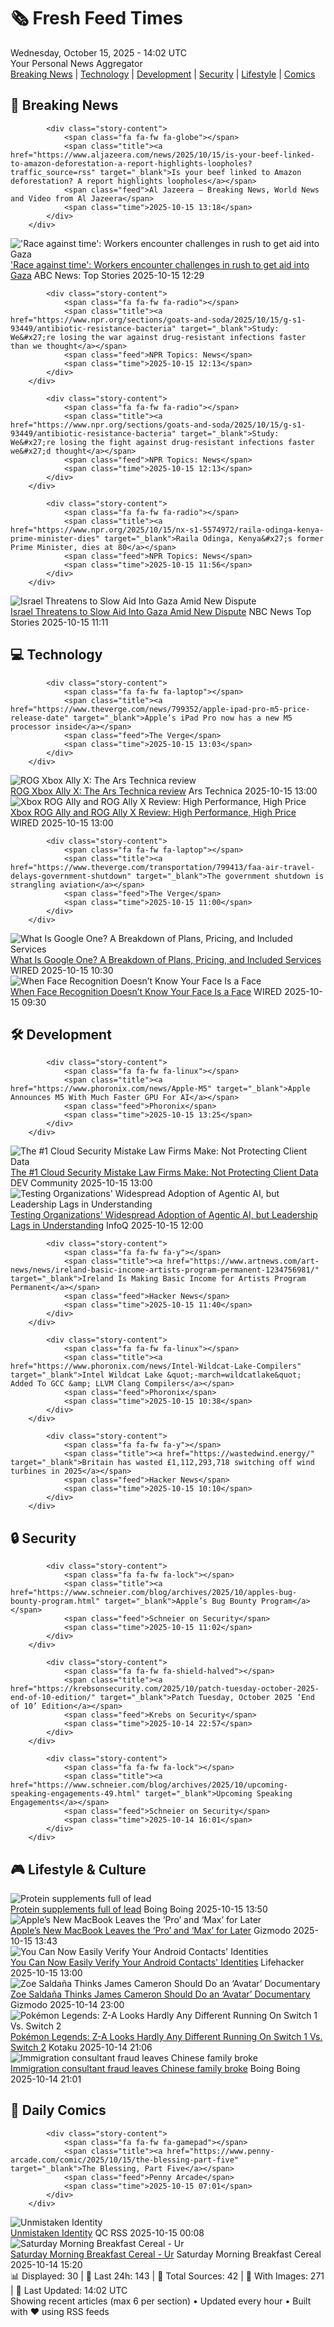 <!-- Processing 54 RSS feeds at 2025-10-15 14:01:49 UTC -->
<!-- Processing: XKCD -->
<!-- Processing: Penny Arcade -->
<!-- Processing: Garfield -->
<!-- Processing: Cyanide & Happiness -->
<!-- Processing: Girl Genius -->
<!-- Processing: CNN Breaking News -->
<!-- Processing: BBC World News -->
<!-- Processing: BBC Breaking News -->
<!-- Processing: Al Jazeera Breaking News -->
<!-- Processing: NPR News -->
<!-- Processing: CBC News -->
<!-- Error processing https://rss.cbc.ca/lineup/topstories.xml: The read operation timed out -->
<!-- Processing: Reuters Top News -->
<!-- Processing: Reuters World News -->
<!-- Processing: ABC News Breaking -->
<!-- Processing: NBC News Breaking -->
<!-- Processing: Lobsters Python -->
<!-- Processing: StackOverflow Blog -->
<!-- Processing: Phoronix Linux News -->
<!-- Processing: It's FOSS -->
<!-- Processing: DistroWatch -->
<!-- Processing: Linux.com -->
<!-- Processing: Red Hat Blog -->
<!-- Processing: Ubuntu Blog -->
<!-- Processing: GitLab Blog -->
<!-- Processing: Martin Fowler -->
<!-- Processing: Coding Horror -->
<!-- Processing: Lifehacker -->
<!-- Processing: Gizmodo -->
<!-- Processing: Boing Boing -->
<!-- Processing: Schneier on Security -->
<!-- Generated 8 new posts out of 30 feeds processed -->
<div class="newspaper-header">
    <h1 class="newspaper-title">🗞️ Fresh Feed Times</h1>
    <div class="newspaper-date">Wednesday, October 15, 2025 - 14:02 UTC</div>
    <div class="newspaper-subtitle">Your Personal News Aggregator</div>
</div>

<div class="newspaper-nav">
    <a href="#breaking">Breaking News</a> |
    <a href="#tech">Technology</a> |
    <a href="#dev">Development</a> |
    <a href="#security">Security</a> |
    <a href="#lifestyle">Lifestyle</a> |
    <a href="#webcomics">Comics</a>
</div>

<div class="news-section breaking-news" id="breaking">
<h2 class="section-header">🚨 Breaking News</h2>
<div class="stories-container">
<div class="story">
            
            <div class="story-content">
                <span class="fa fa-fw fa-globe"></span>
                <span class="title"><a href="https://www.aljazeera.com/news/2025/10/15/is-your-beef-linked-to-amazon-deforestation-a-report-highlights-loopholes?traffic_source=rss" target="_blank">Is your beef linked to Amazon deforestation? A report highlights loopholes</a></span>
                <span class="feed">Al Jazeera – Breaking News, World News and Video from Al Jazeera</span>
                <span class="time">2025-10-15 13:18</span>
            </div>
        </div>
<div class="story">
            <img src="https://s.abcnews.com/images/International/israel-gaza-1-rt-gmh-251014_1760448196699_hpMain_4x3t_384.jpg" alt="&#x27;Race against time&#x27;: Workers encounter challenges in rush to get aid into Gaza" class="story-image" loading="lazy" onerror="this.style.display='none'">
            <div class="story-content">
                <span class="fa fa-fw fa-tv"></span>
                <span class="title"><a href="https://abcnews.go.com/Health/humanitarian-workers-detail-challenges-aid-gaza-despite-ceasefire/story?id=126524019" target="_blank">&#x27;Race against time&#x27;: Workers encounter challenges in rush to get aid into Gaza</a></span>
                <span class="feed">ABC News: Top Stories</span>
                <span class="time">2025-10-15 12:29</span>
            </div>
        </div>
<div class="story">
            
            <div class="story-content">
                <span class="fa fa-fw fa-radio"></span>
                <span class="title"><a href="https://www.npr.org/sections/goats-and-soda/2025/10/15/g-s1-93449/antibiotic-resistance-bacteria" target="_blank">Study: We&#x27;re losing the war against drug-resistant infections faster than we thought</a></span>
                <span class="feed">NPR Topics: News</span>
                <span class="time">2025-10-15 12:13</span>
            </div>
        </div>
<div class="story">
            
            <div class="story-content">
                <span class="fa fa-fw fa-radio"></span>
                <span class="title"><a href="https://www.npr.org/sections/goats-and-soda/2025/10/15/g-s1-93449/antibiotic-resistance-bacteria" target="_blank">Study: We&#x27;re losing the fight against drug-resistant infections faster we&#x27;d thought</a></span>
                <span class="feed">NPR Topics: News</span>
                <span class="time">2025-10-15 12:13</span>
            </div>
        </div>
<div class="story">
            
            <div class="story-content">
                <span class="fa fa-fw fa-radio"></span>
                <span class="title"><a href="https://www.npr.org/2025/10/15/nx-s1-5574972/raila-odinga-kenya-prime-minister-dies" target="_blank">Raila Odinga, Kenya&#x27;s former Prime Minister, dies at 80</a></span>
                <span class="feed">NPR Topics: News</span>
                <span class="time">2025-10-15 11:56</span>
            </div>
        </div>
<div class="story">
            <img src="https://media-cldnry.s-nbcnews.com/image/upload/t_fit_1500w/mpx/2704722219/2025_10/1760526657219_tdy_news_7a_haake_deceased_hostages_251015_1920x1080-bu2hbb.jpg" alt="Israel Threatens to Slow Aid Into Gaza Amid New Dispute" class="story-image" loading="lazy" onerror="this.style.display='none'">
            <div class="story-content">
                <span class="fa fa-fw fa-broadcast-tower"></span>
                <span class="title"><a href="https://www.today.com/video/israel-hamas-ceasefire-becomes-fragile-amid-new-dispute-249920069721" target="_blank">Israel Threatens to Slow Aid Into Gaza Amid New Dispute</a></span>
                <span class="feed">NBC News Top Stories</span>
                <span class="time">2025-10-15 11:11</span>
            </div>
        </div>
</div>
</div>
<div class="news-section tech-news" id="tech">
<h2 class="section-header">💻 Technology</h2>
<div class="stories-container">
<div class="story">
            
            <div class="story-content">
                <span class="fa fa-fw fa-laptop"></span>
                <span class="title"><a href="https://www.theverge.com/news/799352/apple-ipad-pro-m5-price-release-date" target="_blank">Apple’s iPad Pro now has a new M5 processor inside</a></span>
                <span class="feed">The Verge</span>
                <span class="time">2025-10-15 13:03</span>
            </div>
        </div>
<div class="story">
            <img src="https://cdn.arstechnica.net/wp-content/uploads/2025/10/rogpromo-500x500-1760476764.jpg" alt="ROG Xbox Ally X: The Ars Technica review" class="story-image" loading="lazy" onerror="this.style.display='none'">
            <div class="story-content">
                <span class="fa fa-fw fa-cog"></span>
                <span class="title"><a href="https://arstechnica.com/gaming/2025/10/rog-xbox-ally-x-the-ars-technica-review/" target="_blank">ROG Xbox Ally X: The Ars Technica review</a></span>
                <span class="feed">Ars Technica</span>
                <span class="time">2025-10-15 13:00</span>
            </div>
        </div>
<div class="story">
            <img src="https://media.wired.com/photos/68eec838eadc50eb0ecc7418/master/pass/Review-%20Xbox%20ROG%20Ally%20X.png" alt="Xbox ROG Ally and ROG Ally X Review: High Performance, High Price" class="story-image" loading="lazy" onerror="this.style.display='none'">
            <div class="story-content">
                <span class="fa fa-fw fa-bolt"></span>
                <span class="title"><a href="https://www.wired.com/review/review-xbox-rog-ally-and-rog-ally-x/" target="_blank">Xbox ROG Ally and ROG Ally X Review: High Performance, High Price</a></span>
                <span class="feed">WIRED</span>
                <span class="time">2025-10-15 13:00</span>
            </div>
        </div>
<div class="story">
            
            <div class="story-content">
                <span class="fa fa-fw fa-laptop"></span>
                <span class="title"><a href="https://www.theverge.com/transportation/799413/faa-air-travel-delays-government-shutdown" target="_blank">The government shutdown is strangling aviation</a></span>
                <span class="feed">The Verge</span>
                <span class="time">2025-10-15 11:00</span>
            </div>
        </div>
<div class="story">
            <img src="https://media.wired.com/photos/683a3c62eb5a59a6dd926e02/master/pass/What%20Is%20Google%20One,%20and%20Should%20You%20Subscribe__.png" alt="What Is Google One? A Breakdown of Plans, Pricing, and Included Services" class="story-image" loading="lazy" onerror="this.style.display='none'">
            <div class="story-content">
                <span class="fa fa-fw fa-bolt"></span>
                <span class="title"><a href="https://www.wired.com/story/what-is-google-one/" target="_blank">What Is Google One? A Breakdown of Plans, Pricing, and Included Services</a></span>
                <span class="feed">WIRED</span>
                <span class="time">2025-10-15 10:30</span>
            </div>
        </div>
<div class="story">
            <img src="https://media.wired.com/photos/68d2b8a6ec02cfea46385bf5/master/pass/FacialRecognition_Illo.png" alt="When Face Recognition Doesn’t Know Your Face Is a Face" class="story-image" loading="lazy" onerror="this.style.display='none'">
            <div class="story-content">
                <span class="fa fa-fw fa-bolt"></span>
                <span class="title"><a href="https://www.wired.com/story/when-face-recognition-doesnt-know-your-face-is-a-face/" target="_blank">When Face Recognition Doesn’t Know Your Face Is a Face</a></span>
                <span class="feed">WIRED</span>
                <span class="time">2025-10-15 09:30</span>
            </div>
        </div>
</div>
</div>
<div class="news-section dev-news" id="dev">
<h2 class="section-header">🛠️ Development</h2>
<div class="stories-container">
<div class="story">
            
            <div class="story-content">
                <span class="fa fa-fw fa-linux"></span>
                <span class="title"><a href="https://www.phoronix.com/news/Apple-M5" target="_blank">Apple Announces M5 With Much Faster GPU For AI</a></span>
                <span class="feed">Phoronix</span>
                <span class="time">2025-10-15 13:25</span>
            </div>
        </div>
<div class="story">
            <img src="https://media2.dev.to/dynamic/image/width=800%2Cheight=%2Cfit=scale-down%2Cgravity=auto%2Cformat=auto/https%3A%2F%2Fdev-to-uploads.s3.amazonaws.com%2Fuploads%2Farticles%2Fbi0o2jswn5d55htg2saz.jpg" alt="The #1 Cloud Security Mistake Law Firms Make: Not Protecting Client Data" class="story-image" loading="lazy" onerror="this.style.display='none'">
            <div class="story-content">
                <span class="fa fa-fw fa-code"></span>
                <span class="title"><a href="https://dev.to/heyjoshlee/the-1-cloud-security-mistake-law-firms-make-protect-client-data-3i03" target="_blank">The #1 Cloud Security Mistake Law Firms Make: Not Protecting Client Data</a></span>
                <span class="feed">DEV Community</span>
                <span class="time">2025-10-15 13:00</span>
            </div>
        </div>
<div class="story">
            <img src="https://res.infoq.com/news/2025/10/agentic-ai-adoption-leadership/en/headerimage/generatedHeaderImage-1759847228981.jpg" alt="Testing Organizations&#x27; Widespread Adoption of Agentic AI, but Leadership Lags in Understanding" class="story-image" loading="lazy" onerror="this.style.display='none'">
            <div class="story-content">
                <span class="fa fa-fw fa-info-circle"></span>
                <span class="title"><a href="https://www.infoq.com/news/2025/10/agentic-ai-adoption-leadership/?utm_campaign=infoq_content&utm_source=infoq&utm_medium=feed&utm_term=global" target="_blank">Testing Organizations&#x27; Widespread Adoption of Agentic AI, but Leadership Lags in Understanding</a></span>
                <span class="feed">InfoQ</span>
                <span class="time">2025-10-15 12:00</span>
            </div>
        </div>
<div class="story">
            
            <div class="story-content">
                <span class="fa fa-fw fa-y"></span>
                <span class="title"><a href="https://www.artnews.com/art-news/news/ireland-basic-income-artists-program-permanent-1234756981/" target="_blank">Ireland Is Making Basic Income for Artists Program Permanent</a></span>
                <span class="feed">Hacker News</span>
                <span class="time">2025-10-15 11:40</span>
            </div>
        </div>
<div class="story">
            
            <div class="story-content">
                <span class="fa fa-fw fa-linux"></span>
                <span class="title"><a href="https://www.phoronix.com/news/Intel-Wildcat-Lake-Compilers" target="_blank">Intel Wildcat Lake &quot;-march=wildcatlake&quot; Added To GCC &amp; LLVM Clang Compilers</a></span>
                <span class="feed">Phoronix</span>
                <span class="time">2025-10-15 10:38</span>
            </div>
        </div>
<div class="story">
            
            <div class="story-content">
                <span class="fa fa-fw fa-y"></span>
                <span class="title"><a href="https://wastedwind.energy/" target="_blank">Britain has wasted £1,112,293,718 switching off wind turbines in 2025</a></span>
                <span class="feed">Hacker News</span>
                <span class="time">2025-10-15 10:10</span>
            </div>
        </div>
</div>
</div>
<div class="news-section security-news" id="security">
<h2 class="section-header">🔒 Security</h2>
<div class="stories-container">
<div class="story">
            
            <div class="story-content">
                <span class="fa fa-fw fa-lock"></span>
                <span class="title"><a href="https://www.schneier.com/blog/archives/2025/10/apples-bug-bounty-program.html" target="_blank">Apple’s Bug Bounty Program</a></span>
                <span class="feed">Schneier on Security</span>
                <span class="time">2025-10-15 11:02</span>
            </div>
        </div>
<div class="story">
            
            <div class="story-content">
                <span class="fa fa-fw fa-shield-halved"></span>
                <span class="title"><a href="https://krebsonsecurity.com/2025/10/patch-tuesday-october-2025-end-of-10-edition/" target="_blank">Patch Tuesday, October 2025 ‘End of 10’ Edition</a></span>
                <span class="feed">Krebs on Security</span>
                <span class="time">2025-10-14 22:57</span>
            </div>
        </div>
<div class="story">
            
            <div class="story-content">
                <span class="fa fa-fw fa-lock"></span>
                <span class="title"><a href="https://www.schneier.com/blog/archives/2025/10/upcoming-speaking-engagements-49.html" target="_blank">Upcoming Speaking Engagements</a></span>
                <span class="feed">Schneier on Security</span>
                <span class="time">2025-10-14 16:01</span>
            </div>
        </div>
</div>
</div>
<div class="news-section lifestyle-news" id="lifestyle">
<h2 class="section-header">🎮 Lifestyle & Culture</h2>
<div class="stories-container">
<div class="story">
            <img src="https://i0.wp.com/boingboing.net/wp-content/uploads/2025/10/shutterstock_1982257796.jpg?fit=1000%2C702&amp;quality=60&amp;ssl=1" alt="Protein supplements full of lead" class="story-image" loading="lazy" onerror="this.style.display='none'">
            <div class="story-content">
                <span class="fa fa-fw fa-arrow-right"></span>
                <span class="title"><a href="https://boingboing.net/2025/10/15/protein-supplements-full-of-lead.html" target="_blank">Protein supplements full of lead</a></span>
                <span class="feed">Boing Boing</span>
                <span class="time">2025-10-15 13:50</span>
            </div>
        </div>
<div class="story">
            <img src="https://gizmodo.com/app/uploads/2025/10/Apple-MacBook-Pro-14-in-hero-251015-1280x853.jpg" alt="Apple’s New MacBook Leaves the ‘Pro’ and ‘Max’ for Later" class="story-image" loading="lazy" onerror="this.style.display='none'">
            <div class="story-content">
                <span class="fa fa-fw fa-computer"></span>
                <span class="title"><a href="https://gizmodo.com/apples-new-macbook-leaves-the-pro-and-max-for-later-2000672530" target="_blank">Apple’s New MacBook Leaves the ‘Pro’ and ‘Max’ for Later</a></span>
                <span class="feed">Gizmodo</span>
                <span class="time">2025-10-15 13:43</span>
            </div>
        </div>
<div class="story">
            <img src="https://lifehacker.com/imagery/articles/01K7JC9SYCTDBPQMVWXGQTWZJA/hero-image.png" alt="You Can Now Easily Verify Your Android Contacts&#x27; Identities" class="story-image" loading="lazy" onerror="this.style.display='none'">
            <div class="story-content">
                <span class="fa fa-fw fa-life-ring"></span>
                <span class="title"><a href="https://lifehacker.com/tech/verify-android-contacts-qr-code?utm_medium=RSS" target="_blank">You Can Now Easily Verify Your Android Contacts&#x27; Identities</a></span>
                <span class="feed">Lifehacker</span>
                <span class="time">2025-10-15 13:00</span>
            </div>
        </div>
<div class="story">
            <img src="https://gizmodo.com/app/uploads/2025/10/Avatar-20th-Century-Studios-1280x853.jpg" alt="Zoe Saldaña Thinks James Cameron Should Do an ‘Avatar’ Documentary" class="story-image" loading="lazy" onerror="this.style.display='none'">
            <div class="story-content">
                <span class="fa fa-fw fa-computer"></span>
                <span class="title"><a href="https://gizmodo.com/zoe-saldana-thinks-james-cameron-should-do-an-avatar-documentary-2000672300" target="_blank">Zoe Saldaña Thinks James Cameron Should Do an ‘Avatar’ Documentary</a></span>
                <span class="feed">Gizmodo</span>
                <span class="time">2025-10-14 23:00</span>
            </div>
        </div>
<div class="story">
            <img src="https://kotaku.com/app/uploads/2025/10/Switch-2-Pokemon.jpg" alt="Pokémon Legends: Z-A Looks Hardly Any Different Running On Switch 1 Vs. Switch 2" class="story-image" loading="lazy" onerror="this.style.display='none'">
            <div class="story-content">
                <span class="fa fa-fw fa-gamepad"></span>
                <span class="title"><a href="https://kotaku.com/pokemon-legends-za-switch-2-comparison-framerate-upgrade-2000635404" target="_blank">Pokémon Legends: Z-A Looks Hardly Any Different Running On Switch 1 Vs. Switch 2</a></span>
                <span class="feed">Kotaku</span>
                <span class="time">2025-10-14 21:06</span>
            </div>
        </div>
<div class="story">
            <img src="https://i0.wp.com/boingboing.net/wp-content/uploads/2018/02/canada_flag_country_canadian_red_photo_free_image_royalty_free-634249.jpg?fit=640%2C480&amp;quality=60&amp;ssl=1" alt="Immigration consultant fraud leaves Chinese family broke" class="story-image" loading="lazy" onerror="this.style.display='none'">
            <div class="story-content">
                <span class="fa fa-fw fa-arrow-right"></span>
                <span class="title"><a href="https://boingboing.net/2025/10/14/immigration-consultant-fraud-leaves-chinese-family-broke.html" target="_blank">Immigration consultant fraud leaves Chinese family broke</a></span>
                <span class="feed">Boing Boing</span>
                <span class="time">2025-10-14 21:01</span>
            </div>
        </div>
</div>
</div>
<div class="news-section webcomics-section" id="webcomics">
<h2 class="section-header">🎨 Daily Comics</h2>
<div class="stories-container">
<div class="story">
            
            <div class="story-content">
                <span class="fa fa-fw fa-gamepad"></span>
                <span class="title"><a href="https://www.penny-arcade.com/comic/2025/10/15/the-blessing-part-five" target="_blank">The Blessing, Part Five</a></span>
                <span class="feed">Penny Arcade</span>
                <span class="time">2025-10-15 07:01</span>
            </div>
        </div>
<div class="story">
            <img src="http://www.questionablecontent.net/comics/5679.png" alt="Unmistaken Identity" class="story-image" loading="lazy" onerror="this.style.display='none'">
            <div class="story-content">
                <span class="fa fa-fw fa-music"></span>
                <span class="title"><a href="http://questionablecontent.net/view.php?comic=5679" target="_blank">Unmistaken Identity</a></span>
                <span class="feed">QC RSS</span>
                <span class="time">2025-10-15 00:08</span>
            </div>
        </div>
<div class="story">
            <img src="https://www.smbc-comics.com/comics/1760405118-20251014.png" alt="Saturday Morning Breakfast Cereal - Ur" class="story-image" loading="lazy" onerror="this.style.display='none'">
            <div class="story-content">
                <span class="fa fa-fw fa-smile"></span>
                <span class="title"><a href="https://www.smbc-comics.com/comic/ur" target="_blank">Saturday Morning Breakfast Cereal - Ur</a></span>
                <span class="feed">Saturday Morning Breakfast Cereal</span>
                <span class="time">2025-10-14 15:20</span>
            </div>
        </div>
</div>
</div>

<div class="newspaper-footer">
    <div class="stats">
        📊 Displayed: 30 | 📅 Last 24h: 143 | 📡 Total Sources: 42 | 📸 With Images: 271 |
        🔄 Last Updated: 14:02 UTC
    </div>
    <div class="footer-note">
        Showing recent articles (max 6 per section) • Updated every hour • Built with ❤️ using RSS feeds
    </div>
</div>

